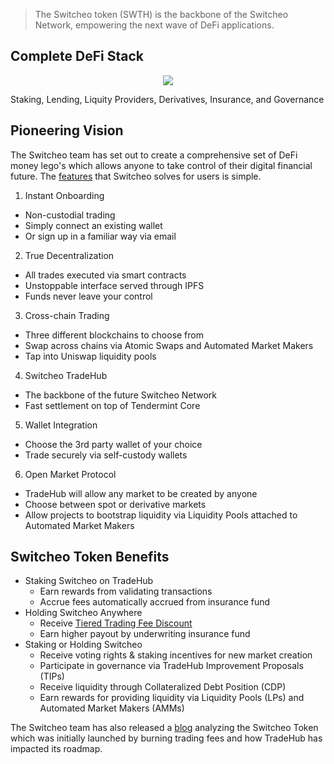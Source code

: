 > The Switcheo token (SWTH) is the backbone of the Switcheo Network, empowering the next wave of DeFi applications.

## Complete DeFi Stack

<p align="center">
  <img src="/img/switcheo-defi.png" align="center" />
</p>


Staking, Lending, Liquity Providers, Derivatives, Insurance, and Governance

## Pioneering Vision

The Switcheo team has set out to create a comprehensive set of DeFi money lego's which allows anyone to take control of their digital financial future. The [features](https://switcheo.network/key-features) that Switcheo solves for users is simple.

1. Instant Onboarding
  - Non-custodial trading
  - Simply connect an existing wallet
  - Or sign up in a familiar way via email
2. True Decentralization
  - All trades executed via smart contracts
  - Unstoppable interface served through IPFS
  - Funds never leave your control
3. Cross-chain Trading
  - Three different blockchains to choose from
  - Swap across chains via Atomic Swaps and Automated Market Makers
  - Tap into Uniswap liquidity pools
4. Switcheo TradeHub
  - The backbone of the future Switcheo Network
  - Fast settlement on top of Tendermint Core
5. Wallet Integration
  - Choose the 3rd party wallet of your choice
  - Trade securely via self-custody wallets
6. Open Market Protocol
  - TradeHub will allow any market to be created by anyone
  - Choose between spot or derivative markets
  - Allow projects to bootstrap liquidity via Liquidity Pools attached to Automated Market Makers

## Switcheo Token Benefits

* Staking Switcheo on TradeHub
  * Earn rewards from validating transactions
  * Accrue fees automatically accrued from insurance fund
* Holding Switcheo Anywhere
  * Receive [Tiered Trading Fee Discount](https://support.switcheo.network/en/articles/3624291-what-can-i-use-the-switcheo-token-swth-for)
  * Earn higher payout by underwriting insurance fund
* Staking or Holding Switcheo
  * Receive voting rights & staking incentives for new market creation
  * Participate in governance via TradeHub Improvement Proposals (TIPs)
  * Receive liquidity through Collateralized Debt Position (CDP)
  * Earn rewards for providing liquidity via Liquidity Pools (LPs) and Automated Market Makers (AMMs)

The Switcheo team has also released a [blog](https://blog.switcheo.network/the-switcheo-token/) analyzing the Switcheo Token which was initially launched by burning trading fees and how TradeHub has impacted its roadmap.